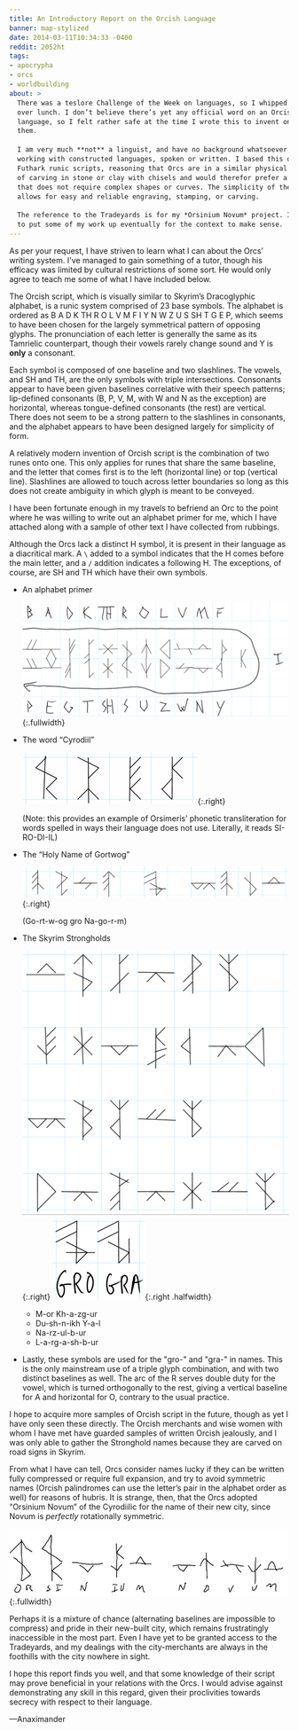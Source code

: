 ```yaml
---
title: An Introductory Report on the Orcish Language
banner: map-stylized
date: 2014-03-11T10:34:33 -0400
reddit: 2052ht
tags:
- apocrypha
- orcs
- worldbuilding
about: >
  There was a teslore Challenge of the Week on languages, so I whipped this up
  over lunch. I don’t believe there’s yet any official word on an Orcish written
  language, so I felt rather safe at the time I wrote this to invent one for
  them.

  I am very much **not** a linguist, and have no background whatsoever in
  working with constructed languages, spoken or written. I based this off of
  Futhark runic scripts, reasoning that Orcs are in a similar physical situation
  of carving in stone or clay with chisels and would therefor prefer a script
  that does not require complex shapes or curves. The simplicity of the glyphs
  allows for easy and reliable engraving, stamping, or carving.

  The reference to the Tradeyards is for my *Orsinium Novum* project. I’ll have
  to put some of my work up eventually for the context to make sense.
---
```


As per your request, I have striven to learn what I can about the Orcs’
writing system. I've managed to gain something of a tutor, though his efficacy
was limited by cultural restrictions of some sort. He would only agree to teach
me some of what I have included below.

The Orcish script, which is visually similar to Skyrim’s Dracoglyphic alphabet,
is a runic system comprised of 23 base symbols. The alphabet is ordered as B A D
K TH R O L V M F I Y N W Z U S SH T G E P, which seems to have been chosen for
the largely symmetrical pattern of opposing glyphs. The pronunciation of each
letter is generally the same as its Tamrielic counterpart, though their vowels
rarely change sound and Y is **only** a consonant.

Each symbol is composed of one baseline and two slashlines. The vowels, and SH
and TH, are the only symbols with triple intersections. Consonants appear to
have been given baselines correlative with their speech patterns; lip-defined
consonants (B, P, V, M, with W and N as the exception) are horizontal, whereas
tongue-defined consonants (the rest) are vertical. There does not seem to be a
strong pattern to the slashlines in consonants, and the alphabet appears to have
been designed largely for simplicity of form.

A relatively modern invention of Orcish script is the combination of two runes
onto one. This only applies for runes that share the same baseline, and the
letter that comes first is to the left (horizontal line) or top (vertical line).
Slashlines are allowed to touch across letter boundaries so long as this does
not create ambiguity in which glyph is meant to be conveyed.

I have been fortunate enough in my travels to befriend an Orc to the point where
he was willing to write out an alphabet primer for me, which I have attached
along with a sample of other text I have collected from rubbings.

Although the Orcs lack a distinct H symbol, it is present in their language as a
diacritical mark. A `\` added to a symbol indicates that the H comes before the
main letter, and a `/` addition indicates a following H. The exceptions, of
course, are SH and TH which have their own symbols.

- An alphabet primer

  ![Alphabet Primer][alphabet]{:.fullwidth}

- The word “Cyrodiil”

  ![Cyrodiil][cyrodiil]{:.right}

  (Note: this provides an example of Orsimeris’ phonetic transliteration for
  words spelled in ways their language does not use. Literally, it reads
  SI-RO-DI-IL)

- The “Holy Name of Gortwog”

  ![Holy Name of Gortwog][gortwog]{:.right}

  (Go-rt-w-og gro Na-go-r-m)

- The Skyrim Strongholds

  ![Strongholds][strongholds]{:.right}
  ![gro and gra][gro-gra]{:.right .halfwidth}

  - M-or Kh-a-zg-ur
  - Du-sh-n-ikh Y-a-l
  - Na-rz-ul-b-ur
  - L-a-rg-a-sh-b-ur

- Lastly, these symbols are used for the "gro-" and "gra-" in names. This is the
  only mainstream use of a triple glyph combination, and with two distinct
  baselines as well. The arc of the R serves double duty for the vowel, which is
  turned orthogonally to the rest, giving a vertical baseline for A and
  horizontal for O, contrary to the usual practice.

I hope to acquire more samples of Orcish script in the future, though as yet I
have only seen these directly. The Orcish merchants and wise women with whom I
have met have guarded samples of written Orcish jealously, and I was only able
to gather the Stronghold names because they are carved on road signs in Skyrim.

From what I have can tell, Orcs consider names lucky if they can be written
fully compressed or require full expansion, and try to avoid symmetric names
(Orcish palindromes can use the letter’s pair in the alphabet order as well) for
reasons of hubris. It is strange, then, that the Orcs adopted “Orsinium Novum”
of the Cyrodiilic for the name of their new city, since Novum is *perfectly*
rotationally symmetric.

![Orsinium Novum][orsinium]{:.fullwidth}

Perhaps it is a mixture of chance (alternating baselines are impossible to
compress) and pride in their new-built city, which remains frustratingly
inaccessible in the most part. Even I have yet to be granted access to the
Tradeyards, and my dealings with the city-merchants are always in the foothills
with the city nowhere in sight.

I hope this report finds you well, and that some knowledge of their script may
prove beneficial in your relations with the Orcs. I would advise against
demonstrating any skill in this regard, given their proclivities towards secrecy
with respect to their language.

—Anaximander

[alphabet]: ./images/orcish-alphabet.png "Alphabet primer"
[cyrodiil]: ./images/orcish-cyrodiil.png "Cyrodiil"
[gortwog]: ./images/orcish-gortwog.png "Holy Name of Gortwog"
[gro-gra]: ./images/orcish-gro-gra.png "Gro and Gra"
[orsinium]: ./images/orcish-orsinium.png "Orsinium Novum"
[strongholds]: ./images/orcish-strongholds.png "Strongholds"
